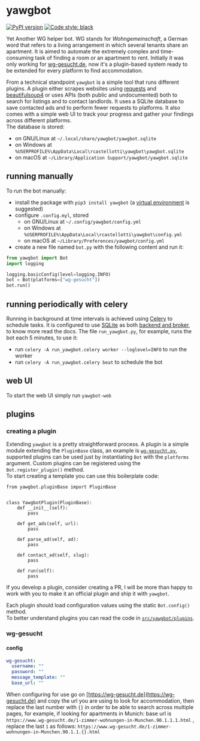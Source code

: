# yawgbot

[![PyPI version](https://badge.fury.io/py/yawgbot.svg)](https://badge.fury.io/py/yawgbot)
[![Code style: black](https://img.shields.io/badge/code%20style-black-000000.svg)](https://github.com/psf/black)

Yet Another WG helper bot. WG stands for *Wohngemeinschaft*, a German word that refers to a living arrangement in which
several tenants share an apartment. It is aimed to automate the extremely complex and time-consuming task of finding a
room or an apartment to rent. Initially it was only working for [wg-gesucht.de](https://wg-gesucht.de), now it's a
plugin-based system ready to be extended for every platform to find accommodation.

From a technical standpoint `yawgbot` is a simple tool that runs different plugins. A plugin either scrapes websites using [requests](https://requests.readthedocs.io/en/latest/) and [beautifulsoup4](https://beautiful-soup-4.readthedocs.io/en/latest/) or uses APIs (both public and undocumented) both to search for listings and to contact landlords. It uses a SQLite database to save contacted ads and to perform fewer requests to platforms. It also comes with a simple web UI to track your progress and gather your findings across different platforms.  
The database is stored:

+ on GNU/Linux at `~/.local/share/yawgbot/yawgbot.sqlite`
+ on Windows at `%USERPROFILE%\AppData\Local\rcastellotti\yawgbot\yawgbot.sqlite`
+ on macOS at `~/Library/Application Support/yawgbot/yawgbot.sqlite`

## running manually

To run the bot manually:

+ install the package with `pip3 install yawgbot` (a [virtual environment](https://docs.python.org/3/tutorial/venv.html)
  is suggested)
+ configure `.config.myl`, stored
    + on GNU/Linux at `~/.config/yawgbot/config.yml`
    + on Windows at `%USERPROFILE%\AppData\Local\rcastellotti\yawgbot\config.yml`
    + on macOS at `~/Library/Preferences/yawgbot/config.yml`
+ create a new file named `bot.py` with the following content and run it:

```python
from yawgbot import Bot
import logging

logging.basicConfig(level=logging.INFO)
bot = Bot(platforms=["wg-gesucht"])
bot.run()
```

## running periodically with celery

Running in background at time intervals is achieved using [Celery](https://docs.celeryq.dev/en/stable/) to schedule tasks. It is configured to use [SQLite](https://sqlite.org) as both [backend and broker](https://docs.celeryq.dev/en/stable/getting-started/backends-and-brokers/index.html), to know
more read the docs. The file `run_yawgbot.py`, for example, runs the bot each 5 minutes, to use it:

- run `celery -A run_yawgbot.celery worker --loglevel=INFO` to run the worker
- run `celery -A run_yawgbot.celery beat` to schedule the bot

## web UI

To start the web UI simply run `yawgbot-web`

## plugins

### creating a plugin

Extending `yawgbot` is a pretty straightforward process. A plugin is a simple module extending the `PluginBase` class, an example is [`wg-gesucht.py`](https://github.com/rcastellotti/yawgbot/blob/master/src/yawgbot/plugins/wg-gesucht.py),
supported plugins can be used just by instantiating `Bot` with the `platforms` argument. Custom plugins can be registered using the `Bot.register_plugin()` method.  
To start creating a template you can use this boilerplate code:

```python3
from yawgbot.pluginBase import PluginBase


class YawgbotPlugin(PluginBase):
    def __init__(self):
        pass

    def get_ads(self, url):
        pass

    def parse_ad(self, ad):
        pass

    def contact_ad(self, slug):
        pass

    def run(self):
        pass
```

If you develop a plugin, consider creating a PR, I will be more than happy to work with you to make it an official plugin and ship it with `yawgbot`.

Each plugin should load configuration values using the static `Bot.config()` method.   
To better understand plugins you can read the code in [`src/yawgbot/plugins`](https://github.com/rcastellotti/yawgbot/tree/master/src/yawgbot/plugins).

### wg-gesucht

#### config 
```yml
wg-gesucht:
  username: ""
  password: ""
  message_template: ""
  base_url: ""
```

When configuring for use go on [https://wg-gesucht.de](https://wg-gesucht.de) and copy the url you are using to look for accommodation, then replace the last number with `{}` in order to be able to search across multiple pages, for example, if looking for apartments in Munich: base url is `https://www.wg-gesucht.de/1-zimmer-wohnungen-in-Munchen.90.1.1.1.html` , replace the last `1` as follows: `https://www.wg-gesucht.de/1-zimmer-wohnungen-in-Munchen.90.1.1.{}.html`